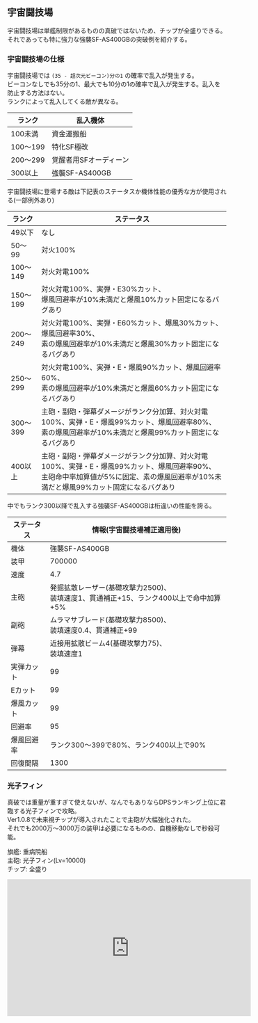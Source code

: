 ## 宇宙闘技場

宇宙闘技場は単艦制限があるものの真破ではないため、チップが全盛りできる。  
それであっても特に強力な強襲SF-AS400GBの突破例を紹介する。  

### 宇宙闘技場の仕様

宇宙闘技場では `(35 - 超次元ビーコン)分の1` の確率で乱入が発生する。  
ビーコンなしでも35分の1、最大でも10分の1の確率で乱入が発生する。乱入を防止する方法はない。  
ランクによって乱入してくる敵が異なる。  

| ランク   | 乱入機体               |
|----------|------------------------|
| 100未満  | 資金運搬船             |
| 100～199 | 特化SF極改             |
| 200～299 | 覚醒者用SFオーディーン |
| 300以上  | 強襲SF-AS400GB         |

宇宙闘技場に登場する敵は下記表のステータスか機体性能の優秀な方が使用される(一部例外あり)  

| ランク   | ステータス                                                                                                                                                                                |
|----------|-------------------------------------------------------------------------------------------------------------------------------------------------------------------------------------------|
| 49以下   | なし                                                                                                                                                                                      |
| 50～99   | 対火100%                                                                                                                                                                                  |
| 100～149 | 対火対電100%                                                                                                                                                                              |
| 150～199 | 対火対電100%、実弾・E30%カット、<br />爆風回避率が10%未満だと爆風10%カット固定になるバグあり                                                                                              |
| 200～249 | 対火対電100%、実弾・E60%カット、爆風30%カット、爆風回避率30%、<br />素の爆風回避率が10%未満だと爆風30%カット固定になるバグあり                                                            |
| 250～299 | 対火対電100%、実弾・E・爆風90%カット、爆風回避率60%、<br />素の爆風回避率が10%未満だと爆風60%カット固定になるバグあり                                                                     |
| 300～399 | 主砲・副砲・弾幕ダメージがランク分加算、対火対電100%、実弾・E・爆風99%カット、爆風回避率80%、<br />素の爆風回避率が10%未満だと爆風99%カット固定になるバグあり                             |
| 400以上  | 主砲・副砲・弾幕ダメージがランク分加算、対火対電100%、実弾・E・爆風99%カット、爆風回避率90%、<br />主砲命中率加算値が5%に固定、素の爆風回避率が10%未満だと爆風99%カット固定になるバグあり |

中でもランク300以降で乱入する強襲SF-AS400GBは桁違いの性能を誇る。  

| ステータス | 情報(宇宙闘技場補正適用後)                                                                 |
|------------|--------------------------------------------------------------------------------------------|
| 機体       | 強襲SF-AS400GB                                                                             |
| 装甲       | 700000                                                                                     |
| 速度       | 4.7                                                                                        |
| 主砲       | 発掘拡散レーザー(基礎攻撃力2500)、<br />装填速度1、貫通補正+15、ランク400以上で命中加算+5% |
| 副砲       | ムラマサブレード(基礎攻撃力8500)、<br />装填速度0.4、貫通補正+99                           |
| 弾幕       | 近接用拡散ビーム4(基礎攻撃力75)、<br />装填速度1                                           |
| 実弾カット | 99                                                                                         |
| Eカット    | 99                                                                                         |
| 爆風カット | 99                                                                                         |
| 回避率     | 95                                                                                         |
| 爆風回避率 | ランク300～399で80%、ランク400以上で90%                                                    |
| 回復間隔   | 1300                                                                                       |

### 光子フィン

真破では重量が重すぎて使えないが、なんでもありならDPSランキング上位に君臨する光子フィンで攻略。  
Ver1.0.8で未来視チップが導入されたことで主砲が大幅強化された。  
それでも2000万～3000万の装甲は必要になるものの、自機移動なしで秒殺可能。  

旗艦: 重病院船  
主砲: 光子フィン(Lv=10000)  
チップ: 全盛り  

<iframe width="560" height="315" src="https://www.youtube.com/embed/zlWfeCpX50k" title="YouTube video player" frameborder="0" allow="accelerometer; autoplay; clipboard-write; encrypted-media; gyroscope; picture-in-picture" allowfullscreen></iframe>
